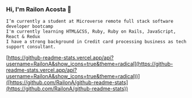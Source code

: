 ### Hi, I'm Railon Acosta 👋

    I’m currently a student at Microverse remote full stack software developer bootcamp
    I'm currently learning HTML&CSS, Ruby, Ruby on Rails, JavaScript, React & Redux
    I have a strong background in Credit card processing business as tech support consultant.
<!--
**RailonA/RailonA** is a ✨ _special_ ✨ repository because its `README.md` (this file) appears on your GitHub profile.

Here are some ideas to get you started:

- 🔭 I’m currently working on ...
- 🌱 I’m currently learning ...
- 👯 I’m looking to collaborate on ...
- 🤔 I’m looking for help with ...
- 💬 Ask me about ...
- 📫 How to reach me: ...
- 😄 Pronouns: ...
- ⚡ Fun fact: ...
-->


[https://github-readme-stats.vercel.app/api?username=RailonA&show_icons=true&theme=radical](https://github-readme-stats.vercel.app/api?username=RailonA&show_icons=true&theme=radical))]([https://github.com/RailonA/github-readme-stats](https://github.com/RailonA/github-readme-stats))
